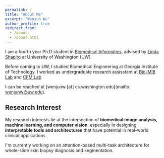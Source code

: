 ```yaml
---
permalink: /
title: "About Me"
excerpt: "Wenjun Wu"
author_profile: true
redirect_from: 
  - /about/
  - /about.html
---
```


I am a fourth year Ph.D student in [Biomedical Informatics](http://bime.uw.edu/), advised by [Linda Shapiro](https://homes.cs.washington.edu/~shapiro/) at University of Washington (UW). 

Before coming to UW, I studied Biomedical Engineering at Georgia Institute of Technology. I worked as undergraduate research assisstant at [Bio-MIB Lab](https://miblab.bme.gatech.edu/) and [CFM Lab](https://miblab.bme.gatech.edu/). 

I can be reached at [wenjunw [at] cs.washington.edu](mailto: wenjunw@uw.edu). 



## Research Interest

My research interests lie at the intersection of **biomedical image analysis, machine learning, and computer vision**, especially in designing **interpretable tools and architectures** that have potential in real-world clinical applications. 

I'm currently working on an attention-based multi-task architecture for whole-slide skin biopsy diagnosis and segmentation.